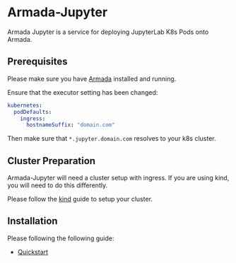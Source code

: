 # Armada-Jupyter

Armada Jupyter is a service for deploying JupyterLab K8s Pods onto Armada.

## Prerequisites

Please make sure you have [Armada](https://github.com/G-Research/armada) installed and running.

Ensure that the executor setting has been changed:

```yaml
kubernetes:
  podDefaults:
    ingress:
      hostnameSuffix: "domain.com"
```

Then make sure that `*.jupyter.domain.com` resolves to your k8s cluster.

## Cluster Preparation

Armada-Jupyter will need a cluster setup with ingress. If you are using kind, you will need to do this differently.

Please follow the [kind](./docs/kind.md) guide to setup your cluster.

## Installation

Please following the following guide:

- [Quickstart](./docs/quickstart.md)